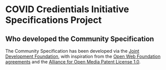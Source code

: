 # COVID Credientials Initiative Specifications Project


## Who developed the Community Specification

The Community Specification has been developed via the [Joint Development Foundation](http://www.jointdevelopment.org), with inspiration from the [Open Web Foundation agreements](http://openwebfoundation.org) and the [Alliance for Open Media Patent License 1.0](http://aomedia.org/license/patent-license/).
